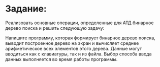 # Задание:
Реализовать основные операции, определенные для АТД бинарное дерево поиска и решить следующую задачу:

Напишите программу, которая формирует бинарное дерево поиска, выводит построенное дерево на экран и вычисляет среднее арифметическое всех элементов этого дерева. Данные
могут вводиться как с клавиатуры, так и из файла. Выбор способа ввода данных выполняется во время работы программы.
